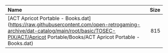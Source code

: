 |Name|Size|
|:---|---:|
|[ACT Apricot Portable - Books.dat](https://raw.githubusercontent.com/open-retrogaming-archive/dat-catalog/main/root/basic/TOSEC-PIX/ACT/Apricot Portable/Books/ACT Apricot Portable - Books.dat)|815|
